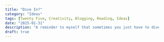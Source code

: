 ```yaml
---
title: "Dive In?"
category: "Ideas"
tags: [Twenty Five, Creativity, Blogging, Reading, Ideas]
date: "2025-01-31"
description: "A reminder to myself that sometimes you just have to dive in to the things you enjoy and not worry to much about the strategy of why you are doing things. Just dive in!"
draft: true
---
```

